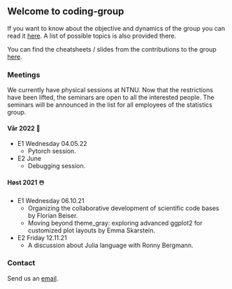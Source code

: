 ## Welcome to coding-group

If you want to know about the objective and dynamics of the group you can read it [here](https://github.com/anyosa/coding-group/blob/gh-pages/about.md). A list of possible topics is also provided there.

You can find the cheatsheets / slides from the contributions to the group [here](https://github.com/anyosa/coding-group/tree/gh-pages/contributions).

### Meetings 

We currently have physical sessions at NTNU. Now that the restrictions have been lifted, the seminars are open to all the interested people. The seminars will be announced in the list for all employees of the statistics group.

#### Vår 2022 🌺

- E1 Wednesday 04.05.22
  -  Pytorch session.
- E2 June
  - Debugging session.

#### Høst 2021 ☃️

- E1 Wednesday 06.10.21
  - Organizing the collaborative development of scientific code bases by Florian Beiser.
  - Moving beyond theme_gray: exploring advanced ggplot2 for customized plot layouts by Emma Skarstein.
- E2 Friday 12.11.21
	- A discussion about Julia language with Ronny Bergmann.

### Contact

Send us an [email](https://www.ntnu.edu/employees/susan.anyosa).
